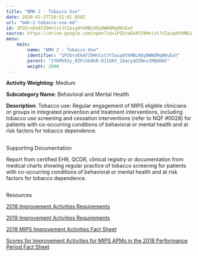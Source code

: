 ```yaml
---
title: "BMH 2 - Tobacco Use"
date: 2020-02-27T20:51:01.858Z
url: "bmh-2-tobacco-use.md"
id: 1PZGroEkAfZ9HnlstJYIaiqdtkMBLH8yBWWOMq0NvEaY
source: https://drive.google.com/open?id=1PZGroEkAfZ9HnlstJYIaiqdtkMBLH8yBWWOMq0NvEaY
menu:
    main:
        name: "BMH 2 - Tobacco Use"
        identifier: "1PZGroEkAfZ9HnlstJYIaiqdtkMBLH8yBWWOMq0NvEaY"
        parent: "1YbPb92y_0ZPiXk8hR-D11GKV_1AacyaOZNnv2MQmDWI"
        weight: 2890
---
```









**Activity Weighting**: Medium

**Subcategory Name**: Behavioral and Mental Health

**Description**: Tobacco use: Regular engagement of MIPS eligible clinicians or groups in integrated prevention and treatment interventions, including tobacco use screening and cessation interventions (refer to NQF #0028) for patients with co-occurring conditions of behavioral or mental health and at risk factors for tobacco dependence.







## 

Supporting Documentation

Report from certified EHR, QCDR, clinical registry or documentation from medical charts showing regular practice of tobacco screening for patients with co-occurring conditions of behavioral or mental health and at risk factors for tobacco dependence.







## 

Resources

[2018 Improvement Activities Requirements](https://qpp.cms.gov/mips/improvement-activities?py=2018)

[2019 Improvement Activities Requirements](https://qpp.cms.gov/mips/improvement-activities?py=2019)

[2018 MIPS Improvement Activities Fact Sheet](https://qpp.cms.gov/resource/2018%20MIPS%20Improvement%20Activities%20Fact%20Sheet)

[Scores for Improvement Activities for MIPS APMs in the 2018 Performance Period Fact Sheet](https://qpp.cms.gov/resource/2018%20MIPS%20APMs%20improvement%20Activities%20scores%20fact%20sheet)

